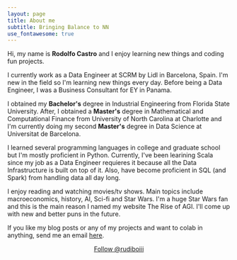```yaml
---
layout: page
title: About me
subtitle: Bringing Balance to NN
use_fontawesome: true
---
```


<div id="aboutme-section">



<p class="about-text">
<i class="fa fa-user-circle-o about-icon"></i>
    Hi, my name is <strong>Rodolfo Castro</strong> and I enjoy learning new things and coding fun projects.
</p>

<p class="about-text">
<span class="fa fa-briefcase about-icon"></span>
    I currently work as a Data Engineer at SCRM by Lidl in Barcelona, Spain. I'm new in the field so I'm learning new things every day. Before being a Data Engineer, I was a Business Consultant for EY in Panama. 
</p>

<p class="about-text">
<span class="fa fa-graduation-cap about-icon"></span>
    I obtained my <strong>Bachelor's</strong> degree in Industrial Engineering from Florida State University. After, I obtained a <strong>Master's</strong> degree in Mathematical and Computational Finance from University of North Carolina at Charlotte and I'm currently doing my second <strong>Master's</strong> degree in Data Science at Universitat de Barcelona.
</p>

<p class="about-text">
<span class="fa fa-code about-icon"></span>
    I learned several programming languages in college and graduate school but I'm mostly proficient in Python. Currently, I've been learining Scala since my job as a Data Engineer requieres it because all the Data Infrastructure is built on top of it. Also, have become proficient in SQL (and Spark) from handling data all day long.
</p>

<p class="about-text">
<span class="fa fa-heart about-icon"></span>
    I enjoy reading and watching movies/tv shows. Main topics include macroeconomics, history, AI, Sci-fi and Star Wars. I'm a huge Star Wars fan and this is the main reason I named my website The Rise of AGI. I'll come up with new and better puns in the future.

<p class="about-text">
<span class="fa fa-envelope about-icon"></span>
    If you like my blog posts or any of my projects and want to colab in anything, send me an email <a target="_blank" href="mailto:rodolfo0812@gmail.com">here</a>.
</p>


<center>
	<a href="https://twitter.com/rudiboiii" class="twitter-follow-button" data-size="large" data-show-count="false">Follow @rudiboiii</a>
	<script async src="//platform.twitter.com/widgets.js" charset="utf-8"></script>
</center>
<br>
